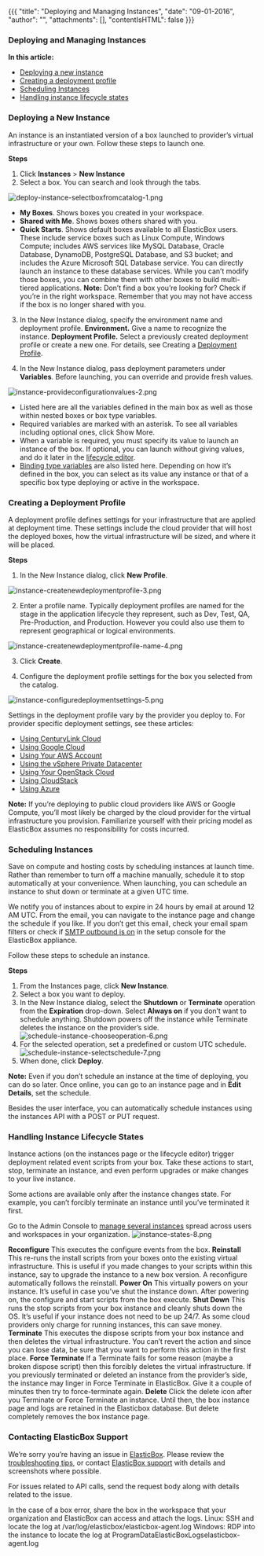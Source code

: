 {{{ "title": "Deploying and Managing Instances",
"date": "09-01-2016",
"author": "",
"attachments": [],
"contentIsHTML": false
}}}

### Deploying and Managing Instances

**In this article:**

* [Deploying a new instance](../ElasticBox/deploying-managing-instances.md)
* [Creating a deployment profile](../ElasticBox/deploying-managing-instances.md)
* [Scheduling Instances](../ElasticBox/deploying-managing-instances.md)
* [Handling instance lifecycle states](../ElasticBox/deploying-managing-instances.md)

### Deploying a New Instance

An instance is an instantiated version of a box launched to provider’s virtual infrastructure or your own. Follow these steps to launch one.

**Steps**
1. Click **Instances** > **New Instance**
2. Select a box. You can search and look through the tabs.

![deploy-instance-selectboxfromcatalog-1.png](../images/ElasticBox/deploy-instance-selectboxfromcatalog-1.png)

* **My Boxes**. Shows boxes you created in your workspace.
* **Shared with Me**. Shows boxes others shared with you.
* **Quick Starts**. Shows default boxes available to all ElasticBox users. These include service boxes such as Linux Compute, Windows Compute; includes AWS services like MySQL Database, Oracle Database, DynamoDB, PostgreSQL Database, and S3 bucket; and includes the Azure Microsoft SQL Database service. You can directly launch an instance to these database services. While you can’t modify those boxes, you can combine them with other boxes to build multi-tiered applications.
**Note:** Don’t find a box you’re looking for? Check if you’re in the right workspace. Remember that you may not have access if the box is no longer shared with you.

3. In the New Instance dialog, specify the environment name and deployment profile.
**Environment.** Give a name to recognize the instance.
**Deployment Profile.** Select a previously created deployment profile or create a new one. For details, see Creating a [Deployment Profile](../ElasticBox/deploying-managing-instances.md).

4. In the New Instance dialog, pass deployment parameters under **Variables**. Before launching, you can override and provide fresh values.

![instance-provideconfigurationvalues-2.png](../images/ElasticBox/instance-provideconfigurationvalues-2.png)

* Listed here are all the variables defined in the main box as well as those within nested boxes or box type variables.
* Required variables are marked with an asterisk. To see all variables including optional ones, click Show More.
* When a variable is required, you must specify its value to launch an instance of the box. If optional, you can launch without giving values, and do it later in the [lifecycle editor](../ElasticBox/lifecycle-editor.md).
* [Binding type variables](../ElasticBox/documentation/parameterizing-boxes-with-variables.md) are also listed here. Depending on how it’s defined in the box, you can select as its value any instance or that of a specific box type deploying or active in the workspace.

### Creating a Deployment Profile

A deployment profile defines settings for your infrastructure that are applied at deployment time. These settings include the cloud provider that will host the deployed boxes, how the virtual infrastructure will be sized, and where it will be placed.

**Steps**

1. In the New Instance dialog, click **New Profile**.

![instance-createnewdeploymentprofile-3.png](../images/ElasticBox/instance-createnewdeploymentprofile-3.png)

2. Enter a profile name. Typically deployment profiles are named for the stage in the application lifecycle they represent, such as Dev, Test, QA, Pre-Production, and Production. However you could also use them to represent geographical or logical environments.

![instance-createnewdeploymentprofile-name-4.png](../images/ElasticBox/instance-createnewdeploymentprofile-name-4.png)

3. Click **Create**.

4. Configure the deployment profile settings for the box you selected from the catalog.

![instance-configuredeploymentsettings-5.png](../images/ElasticBox/instance-configuredeploymentsettings-5.png)

Settings in the deployment profile vary by the provider you deploy to. For provider specific deployment settings, see these articles:
* [Using CenturyLink Cloud](../ElasticBox/using-centurylink.md)
* [Using Google Cloud](../ElasticBox/using-your-google-cloud-account.md)
* [Using Your AWS Account](../ElasticBox/using-your-aws-account.md)
* [Using the vSphere Private Datacenter](../ElasticBox/using-the-vsphere-private-datacenter.md)
* [Using Your OpenStack Cloud](../ElasticBox/using-the-openstack-cloud.md)
* [Using CloudStack](../ElasticBox/using-cloudstack.md)
* [Using Azure](../ElasticBox/deploying-and-managing-instances/using-azure.md)

**Note:** If you’re deploying to public cloud providers like AWS or Google Compute, you’ll most likely be charged by the cloud provider for the virtual infrastructure you provision. Familiarize yourself with their pricing model as ElasticBox assumes no responsibility for costs incurred.

### Scheduling Instances

Save on compute and hosting costs by scheduling instances at launch time. Rather than remember to turn off a machine manually, schedule it to stop automatically at your convenience. When launching, you can schedule an instance to shut down or terminate at a given UTC time.

We notify you of instances about to expire in 24 hours by email at around 12 AM UTC. From the email, you can navigate to the instance page and change the schedule if you like. If you don’t get this email, check your email spam filters or check if [SMTP outbound is on](../ElasticBox/appliance-initialsetup.md) in the setup console for the ElasticBox appliance.

Follow these steps to schedule an instance.

**Steps**
1. From the Instances page, click **New Instance**.
2. Select a box you want to deploy.
3. In the New Instance dialog, select the **Shutdown** or **Terminate** operation from the **Expiration** drop-down.
Select **Always on** if you don’t want to schedule anything. Shutdown powers off the instance while Terminate deletes the instance on the provider’s side.
![schedule-instance-chooseoperation-6.png](../images/ElasticBox/schedule-instance-chooseoperation-6.png)
4. For the selected operation, set a predefined or custom UTC schedule.
![schedule-instance-selectschedule-7.png](../images/ElasticBox/schedule-instance-selectschedule-7.png)
5. When done, click **Deploy**.

**Note:** Even if you don’t schedule an instance at the time of deploying, you can do so later. Once online, you can go to an instance page and in **Edit Details**, set the schedule.

Besides the user interface, you can automatically schedule instances using the instances API with a POST or PUT request.

### Handling Instance Lifecycle States

Instance actions (on the instances page or the lifecycle editor) trigger deployment related event scripts from your box. Take these actions to start, stop, terminate an instance, and even perform upgrades or make changes to your live instance.

Some actions are available only after the instance changes state. For example, you can’t forcibly terminate an instance until you’ve terminated it first.

Go to the Admin Console to [manage several instances](../ElasticBox/manage-assets-monitor-usage.md) spread across users and workspaces in your organization.
![instance-states-8.png](../images/ElasticBox/instance-states-8.png)

**Reconfigure**
This executes the configure events from the box.
**Reinstall**
This re-runs the install scripts from your boxes onto the existing virtual infrastructure. This is useful if you made changes to your scripts within this instance, say to upgrade the instance to a new box version. A reconfigure automatically follows the reinstall.
**Power On**
This virtually powers on your instance. It’s useful in case you’ve shut the instance down. After powering on, the configure and start scripts from the box execute.
**Shut Down**
This runs the stop scripts from your box instance and cleanly shuts down the OS. It’s useful if your instance does not need to be up 24/7. As some cloud providers only charge for running instances, this can save money.
**Terminate**
This executes the dispose scripts from your box instance and then deletes the virtual infrastructure. You can’t revert the action and since you can lose data, be sure that you want to perform this action in the first place.
**Force Terminate**
If a Terminate fails for some reason (maybe a broken dispose script) then this forcibly deletes the virtual infrastructure. If you previously terminated or deleted an instance from the provider’s side, the instance may linger in Force Terminate in ElasticBox. Give it a couple of minutes then try to force-terminate again.
**Delete**
Click the delete icon after you Terminate or Force Terminate an instance. Until then, the box instance page and logs are retained in the Elasticbox database. But delete completely removes the box instance page.

### Contacting ElasticBox Support

We’re sorry you’re having an issue in [ElasticBox](//www.ctl.io/elasticbox/). Please review the [troubleshooting tips](../ElasticBox/troubleshooting-tips.md), or contact [ElasticBox support](mailto:support@elasticbox.com) with details and screenshots where possible.

For issues related to API calls, send the request body along with details related to the issue.

In the case of a box error, share the box in the workspace that your organization and ElasticBox can access and attach the logs.
Linux: SSH and locate the log at /var/log/elasticbox/elasticbox-agent.log
Windows: RDP into the instance to locate the log at ProgramDataElasticBoxLogselasticbox-agent.log
